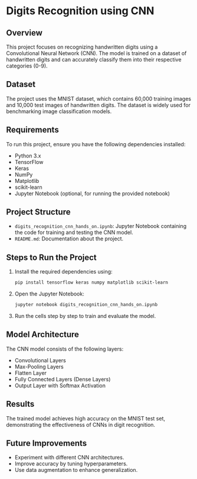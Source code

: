 # Digits Recognition using CNN

## Overview
This project focuses on recognizing handwritten digits using a Convolutional Neural Network (CNN). The model is trained on a dataset of handwritten digits and can accurately classify them into their respective categories (0-9).

## Dataset
The project uses the MNIST dataset, which contains 60,000 training images and 10,000 test images of handwritten digits. The dataset is widely used for benchmarking image classification models.

## Requirements
To run this project, ensure you have the following dependencies installed:
- Python 3.x
- TensorFlow
- Keras
- NumPy
- Matplotlib
- scikit-learn
- Jupyter Notebook (optional, for running the provided notebook)

## Project Structure
- `digits_recognition_cnn_hands_on.ipynb`: Jupyter Notebook containing the code for training and testing the CNN model.
- `README.md`: Documentation about the project.

## Steps to Run the Project
1. Install the required dependencies using:
   ```bash
   pip install tensorflow keras numpy matplotlib scikit-learn
   ```
2. Open the Jupyter Notebook:
   ```bash
   jupyter notebook digits_recognition_cnn_hands_on.ipynb
   ```
3. Run the cells step by step to train and evaluate the model.

## Model Architecture
The CNN model consists of the following layers:
- Convolutional Layers
- Max-Pooling Layers
- Flatten Layer
- Fully Connected Layers (Dense Layers)
- Output Layer with Softmax Activation

## Results
The trained model achieves high accuracy on the MNIST test set, demonstrating the effectiveness of CNNs in digit recognition.

## Future Improvements
- Experiment with different CNN architectures.
- Improve accuracy by tuning hyperparameters.
- Use data augmentation to enhance generalization.
